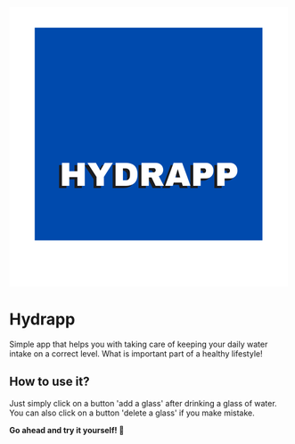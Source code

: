 ![logo](src/assets/img/hydrapp.png)

# Hydrapp

Simple app that helps you with taking care of keeping your daily water intake on a correct level. What is important part of a healthy lifestyle!

## How to use it?

Just simply click on a button 'add a glass' after drinking a glass of water. You can also click on a button 'delete a glass' if you make mistake.

**Go ahead and try it yourself! 🧐**
